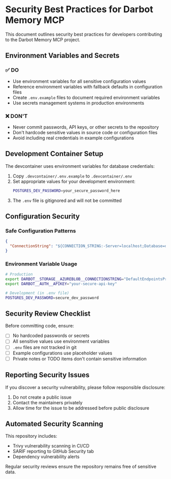 # Security Best Practices for Darbot Memory MCP

This document outlines security best practices for developers contributing to the Darbot Memory MCP project.

## Environment Variables and Secrets

### ✅ DO
- Use environment variables for all sensitive configuration values
- Reference environment variables with fallback defaults in configuration files
- Create `.env.example` files to document required environment variables
- Use secrets management systems in production environments

### ❌ DON'T
- Never commit passwords, API keys, or other secrets to the repository
- Don't hardcode sensitive values in source code or configuration files
- Avoid including real credentials in example configurations

## Development Container Setup

The devcontainer uses environment variables for database credentials:

1. Copy `.devcontainer/.env.example` to `.devcontainer/.env`
2. Set appropriate values for your development environment:
   ```bash
   POSTGRES_DEV_PASSWORD=your_secure_password_here
   ```
3. The `.env` file is gitignored and will not be committed

## Configuration Security

### Safe Configuration Patterns
```json
{
  "ConnectionString": "${CONNECTION_STRING:-Server=localhost;Database=dev;}"
}
```

### Environment Variable Usage
```bash
# Production
export DARBOT__STORAGE__AZUREBLOB__CONNECTIONSTRING="DefaultEndpointsProtocol=https;..."
export DARBOT__AUTH__APIKEY="your-secure-api-key"

# Development (in .env file)
POSTGRES_DEV_PASSWORD=secure_dev_password
```

## Security Review Checklist

Before committing code, ensure:
- [ ] No hardcoded passwords or secrets
- [ ] All sensitive values use environment variables
- [ ] `.env` files are not tracked in git
- [ ] Example configurations use placeholder values
- [ ] Private notes or TODO items don't contain sensitive information

## Reporting Security Issues

If you discover a security vulnerability, please follow responsible disclosure:
1. Do not create a public issue
2. Contact the maintainers privately
3. Allow time for the issue to be addressed before public disclosure

## Automated Security Scanning

This repository includes:
- Trivy vulnerability scanning in CI/CD
- SARIF reporting to GitHub Security tab
- Dependency vulnerability alerts

Regular security reviews ensure the repository remains free of sensitive data.